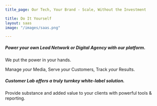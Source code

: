 ```yaml
---
title_page: Our Tech, Your Brand - Scale, Without the Investment

title: Do It Yourself
layout: saas
image: "/images/saas.png"

---
```

##### Power your own Lead Network or Digital Agency with our platform.

We put the power in your hands.

Manage _your_ Media, Serve _your_ Customers, Track _your_ Results.

##### Customer Lab offers a truly turnkey white-label solution.

Provide substance and added value to your clients with powerful tools & reporting.